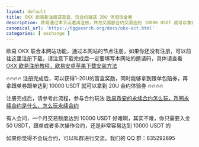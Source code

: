 ```yaml
---
layout: default
title: OKX 欧易新注册送盲盒，玩合约就送 20U 体验现金券
description: 欧易通过本节点邀请注册，并月交易额合约交易达到 10000 USDT 就可以拿到 20U 的合约体验券，赶紧来注册体验。
canonical_url: 'https://tggsearch.org/docs/okx-act.html'
categories: [ exchange ]
---
```

欧易 OKX 联合本网站功能，通过本网站的节点注册，如果你还没有注册，可以前往这里注册下载，请注意下载完成后一定要填写本网站的邀请码，具体请查看 [OKX 欧易注册教程，欧易安卓苹果下载安装方法](./okx-install.html)

🔥🔥🔥🔥 注册完成后，可以获得1-20U的盲盒奖励，同时能够拿到跟单包赔券，再拿跟单券跟单达到 10000 USDT 就可以拿到 20U 合约体验券 🔥🔥🔥🔥

注册完成后，请参考此流程，参与合约玩法 [ 欧易币安的永续合约怎么玩，币圈永续合约是什么，怎么玩永续合约](./coins-yx-play.html)

有人会问，一个月交易额度达到 10000 USDT 好难啊，其实不难，你只需要入金 50 USDT，跟单或者多次操作合约，还是非常容易达到 10000 USDT 的

如果你觉得不会玩合约，可以叫群进行交流，我们的 QQ 群：635292895